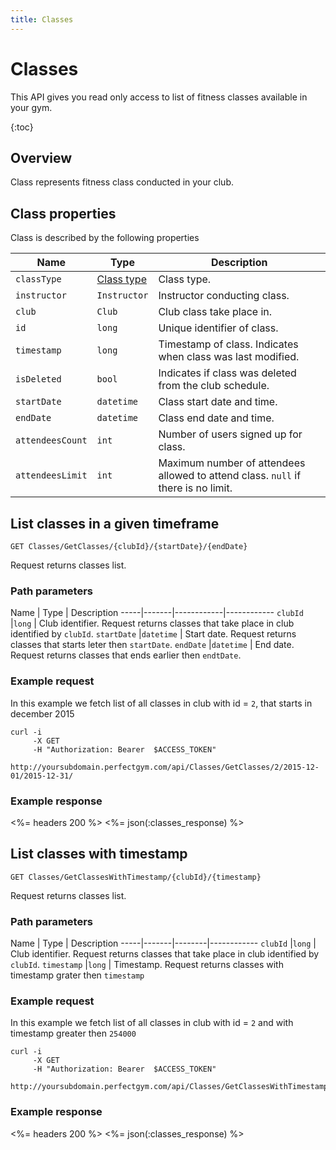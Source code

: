 ```yaml
---
title: Classes
---
```


# Classes

This API gives you read only access to list of fitness classes 
available in your gym.

{:toc}



## Overview 

Class represents fitness class conducted in your club.


## <a name="properties"></a>Class properties

Class is described by the following properties

Name            | Type                        | Description
-----|----------|------------------------------------------
`classType`     |[Class type][ClassesTypes]   | Class type.
`instructor`    |`Instructor`                 | Instructor conducting class.
`club`			|`Club`						  | Club class take place in.
`id`            |`long`                       | Unique identifier of class.
`timestamp`     |`long`                       | Timestamp of class. Indicates when class was last modified.
`isDeleted`     |`bool`                       | Indicates if class was deleted from the club schedule.
`startDate`     |`datetime`                   | Class start date and time.
`endDate`       |`datetime`                   | Class end date and time.
`attendeesCount`|`int`                        | Number of users signed up for class.
`attendeesLimit`|`int`                        | Maximum number of attendees allowed to attend class. `null` if there is no limit.




## List classes in a given timeframe

    GET Classes/GetClasses/{clubId}/{startDate}/{endDate}  

Request returns classes list.


### Path parameters

Name         | Type       | Description
-----|-------|------------|------------
`clubId`     |`long`      | Club identifier. Request returns classes that take place in club identified by `clubId`.
`startDate`  |`datetime`  | Start date. Request returns classes that starts leter then `startDate`.
`endDate`    |`datetime`  | End date. Request returns classes that ends earlier then `endtDate`.


### Example request

In this example we fetch list of all classes in club with id = `2`, that starts in december 2015

``` command-line
curl -i 
     -X GET 
     -H "Authorization: Bearer  $ACCESS_TOKEN"  
     http://yoursubdomain.perfectgym.com/api/Classes/GetClasses/2/2015-12-01/2015-12-31/
```


### Example response

<%= headers 200 %>
<%= json(:classes_response) %>



## List classes with timestamp 

    GET Classes/GetClassesWithTimestamp/{clubId}/{timestamp}

Request returns classes list.


### Path parameters

Name         | Type   | Description
-----|-------|--------|------------
`clubId`     |`long`  | Club identifier. Request returns classes that take place in club identified by `clubId`.
`timestamp`  |`long`  | Timestamp. Request returns classes with timestamp grater then `timestamp`


### Example request

In this example we fetch list of all classes in club with id = `2` and with timestamp greater then `254000`

``` command-line
curl -i 
     -X GET 
     -H "Authorization: Bearer  $ACCESS_TOKEN"  
     http://yoursubdomain.perfectgym.com/api/Classes/GetClassesWithTimestamp/2/254000
```


### Example response

<%= headers 200 %>
<%= json(:classes_response) %>




[ClassesTypes]:  /api/classes/classestypes#properties
